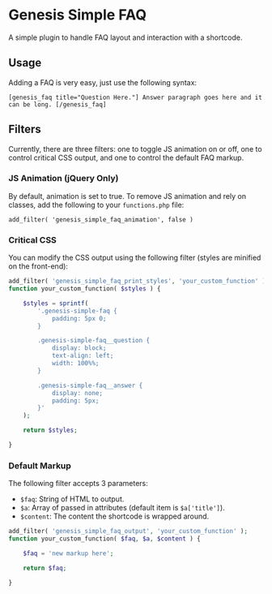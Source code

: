 # Genesis Simple FAQ
A simple plugin to handle FAQ layout and interaction with a shortcode.

## Usage
Adding a FAQ is very easy, just use the following syntax:

`[genesis_faq title="Question Here."]
Answer paragraph goes here and it can be long.
[/genesis_faq]`

## Filters
Currently, there are three filters: one to toggle JS animation on or off, one to control critical CSS output, and one to control the default FAQ markup.

### JS Animation (jQuery Only)
By default, animation is set to true. To remove JS animation and rely on classes, add the following to your `functions.php` file:

`add_filter( 'genesis_simple_faq_animation', false )`

### Critical CSS
You can modify the CSS output using the following filter (styles are minified on the front-end):

```php
add_filter( 'genesis_simple_faq_print_styles', 'your_custom_function' );
function your_custom_function( $styles ) {

	$styles = sprintf(
		'.genesis-simple-faq {
			padding: 5px 0;
		}

		.genesis-simple-faq__question {
			display: block;
			text-align: left;
			width: 100%%;
		}

		.genesis-simple-faq__answer {
			display: none;
			padding: 5px;
		}'
	);

	return $styles;

}
```

### Default Markup
The following filter accepts 3 parameters:
- `$faq`: String of HTML to output.
- `$a`: Array of passed in attributes (default item is `$a['title']`).
- `$content`: The content the shortcode is wrapped around.
```php
add_filter( 'genesis_simple_faq_output', 'your_custom_function' );
function your_custom_function( $faq, $a, $content ) {

	$faq = 'new markup here';

	return $faq;

}
```
